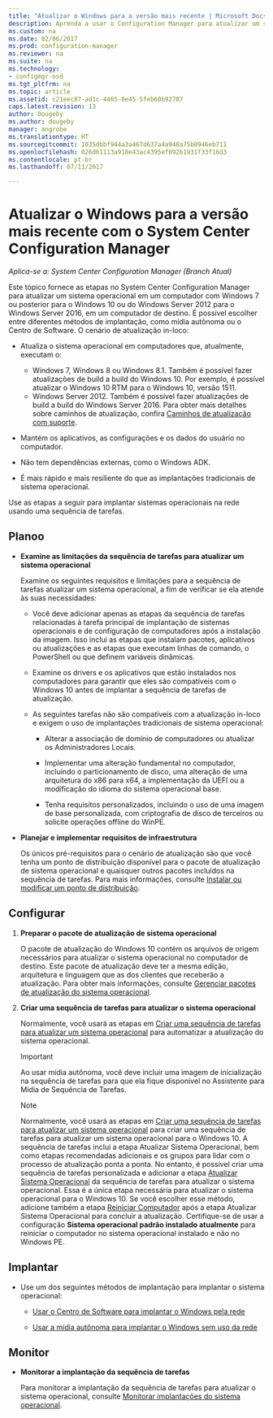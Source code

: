```yaml
---
title: "Atualizar o Windows para a versão mais recente | Microsoft Docs"
description: Aprenda a usar o Configuration Manager para atualizar um sistema operacional do Windows 7 ou posterior para o Windows 10.
ms.custom: na
ms.date: 02/06/2017
ms.prod: configuration-manager
ms.reviewer: na
ms.suite: na
ms.technology:
- configmgr-osd
ms.tgt_pltfrm: na
ms.topic: article
ms.assetid: c21eec87-ad1c-4465-8e45-5feb60b92707
caps.latest.revision: 13
author: Dougeby
ms.author: dougeby
manager: angrobe
ms.translationtype: HT
ms.sourcegitcommit: 1035dbbf944a3a467d637a4a948a75b0946eb711
ms.openlocfilehash: 026d61113a918e43ac4395ef092b1931f33f16d3
ms.contentlocale: pt-br
ms.lasthandoff: 07/11/2017

---
```

# Atualizar o Windows para a versão mais recente com o System Center Configuration Manager
<a id="upgrade-windows-to-the-latest-version-with-system-center-configuration-manager" class="xliff"></a>

*Aplica-se a: System Center Configuration Manager (Branch Atual)*

Este tópico fornece as etapas no System Center Configuration Manager para atualizar um sistema operacional em um computador com Windows 7 ou posterior para o Windows 10 ou do Windows Server 2012 para o Windows Server 2016, em um computador de destino. É possível escolher entre diferentes métodos de implantação, como mídia autônoma ou o Centro de Software. O cenário de atualização in-loco:  

-   Atualiza o sistema operacional em computadores que, atualmente, executam o:
    - Windows 7, Windows 8 ou Windows 8.1. Também é possível fazer atualizações de build a build do Windows 10. Por exemplo, é possível atualizar o Windows 10 RTM para o Windows 10, versão 1511.  
    - Windows Server 2012. Também é possível fazer atualizações de build a build do Windows Server 2016. Para obter mais detalhes sobre caminhos de atualização, confira [Caminhos de atualização com suporte](https://docs.microsoft.com/windows-server/get-started/supported-upgrade-paths#upgrading-previous-retail-versions-of-windows-server-to-windows-server-2016).    

-   Mantém os aplicativos, as configurações e os dados do usuário no computador.  

-   Não tem dependências externas, como o Windows ADK.  

-   É mais rápido e mais resiliente do que as implantações tradicionais de sistema operacional.  

 Use as etapas a seguir para implantar sistemas operacionais na rede usando uma sequência de tarefas.  

##  <a name="BKMK_Plan"></a> Planoo  

-   **Examine as limitações da sequência de tarefas para atualizar um sistema operacional**  

     Examine os seguintes requisitos e limitações para a sequência de tarefas atualizar um sistema operacional, a fim de verificar se ela atende às suas necessidades:  

    -   Você deve adicionar apenas as etapas da sequência de tarefas relacionadas à tarefa principal de implantação de sistemas operacionais e de configuração de computadores após a instalação da imagem. Isso inclui as etapas que instalam pacotes, aplicativos ou atualizações e as etapas que executam linhas de comando, o PowerShell ou que definem variáveis dinâmicas.  

    -   Examine os drivers e os aplicativos que estão instalados nos computadores para garantir que eles são compatíveis com o Windows 10 antes de implantar a sequência de tarefas de atualização.  

    -   As seguintes tarefas não são compatíveis com a atualização in-loco e exigem o uso de implantações tradicionais de sistema operacional:  

        -   Alterar a associação de domínio de computadores ou atualizar os Administradores Locais.  

        -   Implementar uma alteração fundamental no computador, incluindo o particionamento de disco, uma alteração de uma arquitetura do x86 para x64, a implementação da UEFI ou a modificação do idioma do sistema operacional base.  

        -   Tenha requisitos personalizados, incluindo o uso de uma imagem de base personalizada, com criptografia de disco de terceiros ou solicite operações offline do WinPE.<sup></sup>  

-   **Planejar e implementar requisitos de infraestrutura**  

     Os únicos pré-requisitos para o cenário de atualização são que você tenha um ponto de distribuição disponível para o pacote de atualização de sistema operacional e quaisquer outros pacotes incluídos na sequência de tarefas. Para mais informações, consulte [Instalar ou modificar um ponto de distribuição](../../core/servers/deploy/configure/install-and-configure-distribution-points.md).

##  <a name="BKMK_Configure"></a> Configurar  

1.  **Preparar o pacote de atualização de sistema operacional**  

     O pacote de atualização do Windows 10 contém os arquivos de origem necessários para atualizar o sistema operacional no computador de destino. Este pacote de atualização deve ter a mesma edição, arquitetura e linguagem que as dos clientes que receberão a atualização.  Para obter mais informações, consulte [Gerenciar pacotes de atualização do sistema operacional](../get-started/manage-operating-system-upgrade-packages.md).  

2.  **Criar uma sequência de tarefas para atualizar o sistema operacional**  

     Normalmente, você usará as etapas em [Criar uma sequência de tarefas para atualizar um sistema operacional](create-a-task-sequence-to-upgrade-an-operating-system.md) para automatizar a atualização do sistema operacional.  

    > [!IMPORTANT]
    > Ao usar mídia autônoma, você deve incluir uma imagem de inicialização na sequência de tarefas para que ela fique disponível no Assistente para Mídia de Sequência de Tarefas.

    > [!NOTE]  
    > Normalmente, você usará as etapas em [Criar uma sequência de tarefas para atualizar um sistema operacional](create-a-task-sequence-to-upgrade-an-operating-system.md) para criar uma sequência de tarefas para atualizar um sistema operacional para o Windows 10. A sequência de tarefas inclui a etapa Atualizar Sistema Operacional, bem como etapas recomendadas adicionais e os grupos para lidar com o processo de atualização ponta a ponta. No entanto, é possível criar uma sequência de tarefas personalizada e adicionar a etapa [Atualizar Sistema Operacional](../understand/task-sequence-steps.md#BKMK_UpgradeOS) da sequência de tarefas para atualizar o sistema operacional. Essa é a única etapa necessária para atualizar o sistema operacional para o Windows 10. Se você escolher esse método, adicione também a etapa [Reiniciar Computador](../understand/task-sequence-steps.md#a-namebkmkrestartcomputera-restart-computer) após a etapa Atualizar Sistema Operacional para concluir a atualização. Certifique-se de usar a configuração **Sistema operacional padrão instalado atualmente** para reiniciar o computador no sistema operacional instalado e não no Windows PE.  

##  <a name="BKMK_Deploy"></a> Implantar  

-   Use um dos seguintes métodos de implantação para implantar o sistema operacional:  

    -   [Usar o Centro de Software para implantar o Windows pela rede](use-software-center-to-deploy-windows-over-the-network.md)  

    -   [Usar a mídia autônoma para implantar o Windows sem uso da rede](use-stand-alone-media-to-deploy-windows-without-using-the-network.md)  

## Monitor
<a id="monitor" class="xliff"></a>  

-   **Monitorar a implantação da sequência de tarefas**  

     Para monitorar a implantação da sequência de tarefas para atualizar o sistema operacional, consulte [Monitorar implantações do sistema operacional](monitor-operating-system-deployments.md).  

